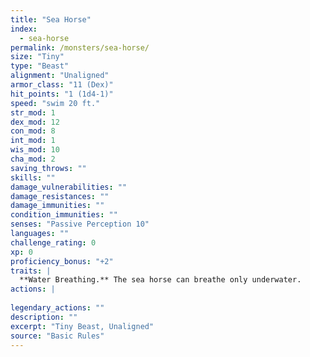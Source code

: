 ```yaml
---
title: "Sea Horse"
index:
  - sea-horse
permalink: /monsters/sea-horse/
size: "Tiny"
type: "Beast"
alignment: "Unaligned"
armor_class: "11 (Dex)"
hit_points: "1 (1d4-1)"
speed: "swim 20 ft."
str_mod: 1
dex_mod: 12
con_mod: 8
int_mod: 1
wis_mod: 10
cha_mod: 2
saving_throws: ""
skills: ""
damage_vulnerabilities: ""
damage_resistances: ""
damage_immunities: ""
condition_immunities: ""
senses: "Passive Perception 10"
languages: ""
challenge_rating: 0
xp: 0
proficiency_bonus: "+2"
traits: |
  **Water Breathing.** The sea horse can breathe only underwater.
actions: |
    
legendary_actions: ""
description: ""
excerpt: "Tiny Beast, Unaligned"
source: "Basic Rules"
---
```

